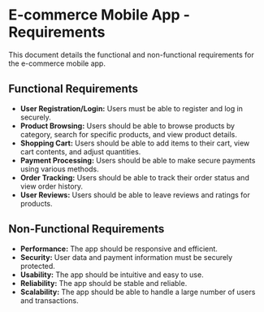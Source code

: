 # E-commerce Mobile App - Requirements

This document details the functional and non-functional requirements for the e-commerce mobile app.

## Functional Requirements

* **User Registration/Login:** Users must be able to register and log in securely.
* **Product Browsing:** Users should be able to browse products by category, search for specific products, and view product details.
* **Shopping Cart:** Users should be able to add items to their cart, view cart contents, and adjust quantities.
* **Payment Processing:** Users should be able to make secure payments using various methods.
* **Order Tracking:** Users should be able to track their order status and view order history.
* **User Reviews:** Users should be able to leave reviews and ratings for products.

## Non-Functional Requirements

* **Performance:** The app should be responsive and efficient.
* **Security:** User data and payment information must be securely protected.
* **Usability:** The app should be intuitive and easy to use.
* **Reliability:** The app should be stable and reliable.
* **Scalability:** The app should be able to handle a large number of users and transactions.
